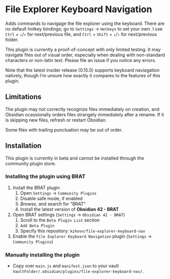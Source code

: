 # File Explorer Keyboard Navigation

Adds commands to navigage the file explorer using the keyboard. There are no default hotkey bindings; go to `Settings` -> `Hotkeys` to set your own. I use `Ctrl` + `↓`/`↑` for next/previous file, and `Ctrl` + `Shift` + `↓`/`↑` for next/previous folder.

This plugin is currently a proof-of-concept with only limited testing. It may navigate files out of visual order, especially when dealing with non-standard characters or non-latin text. Please file an issue if you notice any errors.

Note that the latest insider release (0.15.0) supports keyboard naviagation natively, though I'm unsure how exactly it compares to the features of this plugin.

## Limitations

The plugin may not correctly recognize files immediately on creation, and Obsidian ocassionally orders files strangely immediately after a rename. If it is skipping new files, refresh or restart Obsidian.

Some files with trailing punctuation may be out of order.

## Installation

This plugin is currently in beta and cannot be installed through the community plugin store.

### Installing the plugin using BRAT

1. Install the BRAT plugin
    1. Open `Settings` -> `Community Plugins`
    2. Disable safe mode, if enabled
    3. *Browse*, and search for "BRAT"
    4. Install the latest version of **Obsidian 42 - BRAT**
2. Open BRAT settings (`Settings` -> `Obsidian 42 - BRAT`)
    1. Scroll to the `Beta Plugin List` section
    2. `Add Beta Plugin`
    3. Specify this repository: `kzhovn/file-explorer-keyboard-nav`
3. Enable the `File Explorer Keyboard Navigation` plugin (`Settings` -> `Community Plugins`)

### Manually installing the plugin

- Copy over `main.js` and `manifest.json` to your vault `VaultFolder/.obsidian/plugins/file-explorer-keyboard-nav/`.